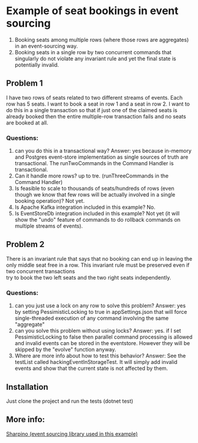 # Example of seat bookings in event sourcing
1. Booking seats among multiple rows (where those rows are aggregates) in an event-sourcing way.
2. Booking seats in a single row by two concurrent commands that singularly do not violate any invariant rule and yet the final state is potentially invalid.

## Problem 1

I have two rows of seats related to two different streams of events. Each row has 5 seats. I want to book a seat in row 1 and a seat in row 2. I want to do this in a single transaction so that if just one of the claimed seats is already booked then the entire multiple-row transaction fails and no seats are booked at all.
### Questions: 
1) can you do this in a transactional way?
Answer: yes because in-memory and Postgres event-store implementation as single sources of truth are transactional. The runTwoCommands in the Command Handler is transactional.
2) Can it handle more rows?
up to tre. (runThreeCommands in the Command Handler)
3) Is feasible to scale to thousands of seats/hundreds of rows (even though we know that few rows will be actually involved in a single booking operation)?
Not yet.
3) Is Apache Kafka integration included in this example?
No.
4) Is EventStoreDb integration included in this example?
Not yet (it will show the "undo" feature of commands to do rollback commands on multiple streams of events).

## Problem 2
There is an invariant rule that says that no booking can end up in leaving the only middle seat free in a row. 
This invariant rule must be preserved even if two concurrent transactions  
try to book the two left seats and the two right seats independently.

### Questions:
1) can you just use a lock on any row to solve this problem?
Answer: yes by setting PessimisticLocking to true in appSettings.json that will force single-threaded execution of any command involving the same "aggregate" 
2) can you solve this problem without using locks?
Answer: yes. if I set PessimisticLocking to false then parallel command processing is allowed and invalid events can be stored in the eventstore. However they will be skipped by the "evolve" function anyway.
3) Where are more info about how to test this behavior?
Answer: See the testList called hackingEventInStorageTest. 
It will simply add invalid events and show that the current state is not affected by them.


## Installation

Just clone the project and run the tests (dotnet test)

## More info:
[Sharpino (event sourcing library used in this example)](https://github.com/tonyx/Sharpino)



